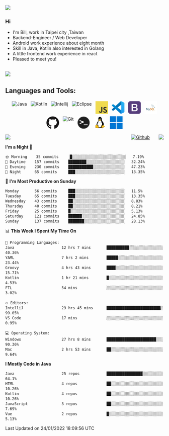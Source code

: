  
![](https://visitor-badge.laobi.icu/badge?page_id=xinqilin.xinqilin)

### Hi 

- I'm Bill, work in Taipei city ,Taiwan
- Backend-Engineer / Web Developer
- Android work experience about eight month
- Skill in Java, Kotlin also interested in Golang
- A little frontend work experience in react 
- Pleased to meet you!

<br />
<img src="https://github-profile-trophy.vercel.app/?username=xinqilin&column=7&margin-w=15" />

## Languages and Tools:
<p align="center">
<img src="https://raw.githubusercontent.com/jmnote/z-icons/master/svg/java.svg" alt="Java" height="40" style="vertical-align:top; margin:4px">
<img src="https://img.icons8.com/color/48/000000/kotlin.png"/  alt="Kotlin" height="40" style="vertical-align:top; margin:4px">
<img src="https://img.icons8.com/color/48/000000/intellij-idea.png" alt="Intellij" height="40" style="vertical-align:top; margin:4px"/>
<img src="https://img.icons8.com/ios-filled/50/000000/java-eclipse.png" alt="Eclipse" height="40" style="vertical-align:top; margin:4px"/>

<img src="https://raw.githubusercontent.com/github/explore/80688e429a7d4ef2fca1e82350fe8e3517d3494d/topics/javascript/javascript.png" alt="Javascript" height="40" style="vertical-align:top; margin:4px">
<img src="https://raw.githubusercontent.com/github/explore/80688e429a7d4ef2fca1e82350fe8e3517d3494d/topics/visual-studio-code/visual-studio-code.png" alt="VS Code" height="40" style="vertical-align:top; margin:4px">
<img src="https://raw.githubusercontent.com/github/explore/80688e429a7d4ef2fca1e82350fe8e3517d3494d/topics/bootstrap/bootstrap.png" alt="Bootstrap" height="40" style="vertical-align:top; margin:4px">
<img src="https://raw.githubusercontent.com/github/explore/80688e429a7d4ef2fca1e82350fe8e3517d3494d/topics/mysql/mysql.png" alt="MySQL" height="40" style="vertical-align:top; margin:4px">
<img src="https://raw.githubusercontent.com/github/explore/78df643247d429f6cc873026c0622819ad797942/topics/github/github.png" alt="Github" height="40" style="vertical-align:top; margin:4px">

<img src="https://raw.githubusercontent.com/jmnote/z-icons/master/svg/git.svg" alt="Git" height="40" style="vertical-align:top; margin:4px">
<img src="https://raw.githubusercontent.com/github/explore/80688e429a7d4ef2fca1e82350fe8e3517d3494d/topics/terminal/terminal.png" alt="Terminal" height="40" style="vertical-align:top; margin:4px">
<img src="https://raw.githubusercontent.com/github/explore/80688e429a7d4ef2fca1e82350fe8e3517d3494d/topics/linux/linux.png" alt="Linux" height="40" style="vertical-align:top; margin:4px" alt="Windows" height="40" style="vertical-align:top; margin:4px">
<img src="https://raw.githubusercontent.com/github/explore/80688e429a7d4ef2fca1e82350fe8e3517d3494d/topics/windows/windows.png" alt="Windows" height="40" style="vertical-align:top; margin:4px">

</p>

<div width="100%">   
 <a href="https://readme-stats-cfgj2cxdy.vercel.app/api?username=xinqilin&count_private=true&show_icons=true&theme=algolia">
   <img  align="left" src="https://github-readme-stats.vercel.app/api?username=xinqilin&show_icons=true&theme=algolia&card_width=4" width="400"/>
 </a>
 <a href="https://readme-stats-cfgj2cxdy.vercel.app/api/top-langs/?username=xinqilin&hide=php,html,css&theme=algolia">
  <img  align="right" src="https://github-readme-stats.vercel.app/api/top-langs/?username=xinqilin&hide=html,css&theme=algolia&langs_count=10&layout=compact" />
 </a>
</div>

[![Github](https://img.shields.io/github/followers/xinqilin?label=Follow&style=social)](https://github.com/xinqilin)

 
<!--START_SECTION:waka-->
**I'm a Night 🦉** 

```text
🌞 Morning    35 commits     █░░░░░░░░░░░░░░░░░░░░░░░░   7.19% 
🌆 Daytime    157 commits    ████████░░░░░░░░░░░░░░░░░   32.24% 
🌃 Evening    230 commits    ███████████░░░░░░░░░░░░░░   47.23% 
🌙 Night      65 commits     ███░░░░░░░░░░░░░░░░░░░░░░   13.35%

```
📅 **I'm Most Productive on Sunday** 

```text
Monday       56 commits     ███░░░░░░░░░░░░░░░░░░░░░░   11.5% 
Tuesday      65 commits     ███░░░░░░░░░░░░░░░░░░░░░░   13.35% 
Wednesday    43 commits     ██░░░░░░░░░░░░░░░░░░░░░░░   8.83% 
Thursday     40 commits     ██░░░░░░░░░░░░░░░░░░░░░░░   8.21% 
Friday       25 commits     █░░░░░░░░░░░░░░░░░░░░░░░░   5.13% 
Saturday     121 commits    ██████░░░░░░░░░░░░░░░░░░░   24.85% 
Sunday       137 commits    ███████░░░░░░░░░░░░░░░░░░   28.13%

```


📊 **This Week I Spent My Time On** 

```text
💬 Programming Languages: 
Java                     12 hrs 7 mins       ██████████░░░░░░░░░░░░░░░   40.36% 
YAML                     7 hrs 2 mins        █████░░░░░░░░░░░░░░░░░░░░   23.44% 
Groovy                   4 hrs 43 mins       ████░░░░░░░░░░░░░░░░░░░░░   15.71% 
Kotlin                   1 hr 21 mins        █░░░░░░░░░░░░░░░░░░░░░░░░   4.53% 
FTL                      54 mins             ░░░░░░░░░░░░░░░░░░░░░░░░░   3.02%

🔥 Editors: 
IntelliJ                 29 hrs 45 mins      ████████████████████████░   99.05% 
VS Code                  17 mins             ░░░░░░░░░░░░░░░░░░░░░░░░░   0.95%

💻 Operating System: 
Windows                  27 hrs 8 mins       ██████████████████████░░░   90.36% 
Mac                      2 hrs 53 mins       ██░░░░░░░░░░░░░░░░░░░░░░░   9.64%

```

**I Mostly Code in Java** 

```text
Java                     25 repos            ████████████████░░░░░░░░░   64.1% 
HTML                     4 repos             ██░░░░░░░░░░░░░░░░░░░░░░░   10.26% 
Kotlin                   4 repos             ██░░░░░░░░░░░░░░░░░░░░░░░   10.26% 
JavaScript               3 repos             ██░░░░░░░░░░░░░░░░░░░░░░░   7.69% 
Vue                      2 repos             █░░░░░░░░░░░░░░░░░░░░░░░░   5.13%

```



 Last Updated on 24/01/2022 18:09:56 UTC
<!--END_SECTION:waka-->
 
 
<!-- <img src="https://wakatime.com/share/@abb22933-8532-4f24-8a13-e9e97bfee0f0/e937d23b-e152-4ff2-8509-e5b981912493.svg"  alt="Coding Chart" style="border-radius: 10px;border: solid 10px;" /> -->


